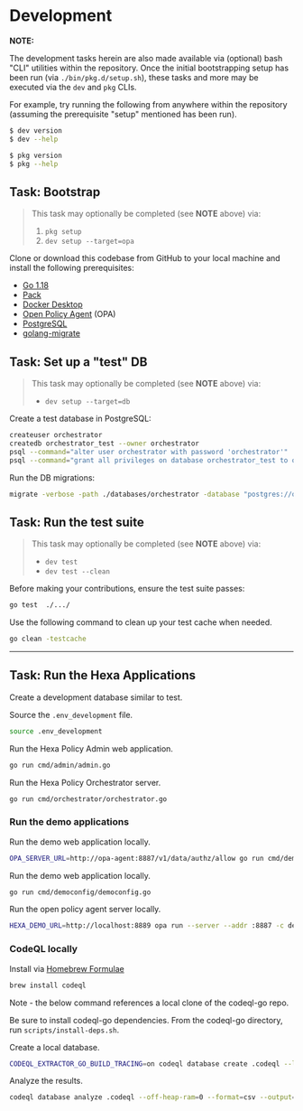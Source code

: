 # Development

**NOTE:**

The development tasks herein are also made available via (optional) bash "CLI"
utilities within the repository. Once the initial bootstrapping setup has been
run (via `./bin/pkg.d/setup.sh`), these tasks and more may be executed via the
`dev` and `pkg` CLIs.

For example, try running the following from anywhere within the repository
(assuming the prerequisite "setup" mentioned has been run).

```bash
$ dev version
$ dev --help

$ pkg version
$ pkg --help
```

## Task: Bootstrap

> This task may optionally be completed (see **NOTE** above) via:
>
> 1. `pkg setup`
> 2. `dev setup --target=opa`

Clone or download this codebase from GitHub to your local machine and install
the following prerequisites:

* [Go 1.18](https://go.dev)
* [Pack](https://buildpacks.io)
* [Docker Desktop](https://www.docker.com/products/docker-desktop)
* [Open Policy Agent](https://www.openpolicyagent.org) (OPA)
* [PostgreSQL](https://www.postgresql.org/)
* [golang-migrate](https://github.com/golang-migrate/migrate)

## Task: Set up a "test" DB

> This task may optionally be completed (see **NOTE** above) via:
>
> - `dev setup --target=db`

Create a test database in PostgreSQL:

```bash
createuser orchestrator
createdb orchestrator_test --owner orchestrator
psql --command="alter user orchestrator with password 'orchestrator'"
psql --command="grant all privileges on database orchestrator_test to orchestrator"
```

Run the DB migrations:

```bash
migrate -verbose -path ./databases/orchestrator -database "postgres://orchestrator:orchestrator@localhost:5432/orchestrator_test?sslmode=disable" up
```

## Task: Run the test suite

> This task may optionally be completed (see **NOTE** above) via:
>
> - `dev test`
> - `dev test --clean`

Before making your contributions, ensure the test suite passes:

```bash
go test  ./.../
```

Use the following command to clean up your test cache when needed.

```bash
go clean -testcache
```

---

## Task: Run the Hexa Applications

Create a development database similar to test.

Source the `.env_development` file.

```bash
source .env_development
```

Run the Hexa Policy Admin web application.

```bash
go run cmd/admin/admin.go
```

Run the Hexa Policy Orchestrator server.

```bash
go run cmd/orchestrator/orchestrator.go
```

### Run the demo applications

Run the demo web application locally.

```bash
OPA_SERVER_URL=http://opa-agent:8887/v1/data/authz/allow go run cmd/demo/demo.go
```

Run the demo web application locally.

```bash
go run cmd/democonfig/democonfig.go
```

Run the open policy agent server locally.

```bash
HEXA_DEMO_URL=http://localhost:8889 opa run --server --addr :8887 -c deployments/opa-server/config/config.yaml
```

### CodeQL locally

Install via [Homebrew Formulae](https://formulae.brew.sh)

```bash
brew install codeql
```
Note - the below command references a local clone of the codeql-go repo.

Be sure to install codeql-go dependencies. From the codeql-go directory, run `scripts/install-deps.sh`.

Create a local database.

```bash
CODEQL_EXTRACTOR_GO_BUILD_TRACING=on codeql database create .codeql --language=go
```

Analyze the results.

```bash
codeql database analyze .codeql --off-heap-ram=0 --format=csv --output=codeql-results.csv ../codeql-go/ql/src/codeql-suites/go-code-scanning.qls
```
